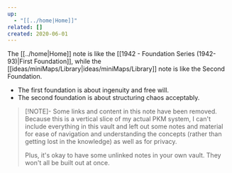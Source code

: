 ```yaml
---
up:
  - "[[../home|Home]]"
related: []
created: 2020-06-01
---
```

The [[../home|Home]] note is like the [[1942 - Foundation Series (1942-93)|First Foundation]], while the [[ideas/miniMaps/Library|ideas/miniMaps/Library]] note is like the Second Foundation. 

- The first foundation is about ingenuity and free will. 
- The second foundation is about structuring chaos acceptably. 

> [!NOTE]- Some links and content in this note have been removed.
> Because this is a vertical slice of my actual PKM system, I can't include everything in this vault and left out some notes and material for ease of navigation and understanding the concepts (rather than getting lost in the knowledge) as well as for privacy. 
>  
> Plus, it's okay to have some unlinked notes in your own vault. They won't all be built out at once.
